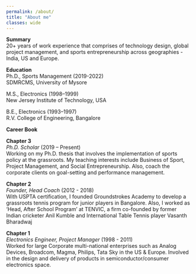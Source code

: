 ```yaml
---
permalink: /about/
title: "About me"
classes: wide
---
```

**Summary**  
20+ years of work experience that comprises of technology design, global project management, and sports 
entrepreneurship across geographies - India, US and Europe.

**Education**  
Ph.D., Sports Management (2019-2022)  
SDMRCMS, University of Mysore

M.S., Electronics (1998–1999)  
New Jersey Institute of Technology, USA

B.E., Electronics (1993–1997)  
R.V. College of Engineering, Bangalore

**Career Book**  

**Chapter 3**  
*Ph.D. Scholar* (2019 – Present)  
Working on my Ph.D. thesis that involves the implementation of sports policy at the grassroots. My teaching interests include Business of Sport, Project Management, and Social Entrepreneurship. Also, coach the corporate clients on goal-setting and performance management. 

**Chapter 2**  
*Founder, Head Coach* (2012 - 2018)  
With USPTA certification, I founded Groundstrokes Academy to develop a grassroots tennis program for junior players in Bangalore. Also, I worked as ‘Head, After School Program’ at TENVIC, a firm co-founded by former Indian cricketer Anil Kumble and International Table Tennis player Vasanth Bharadwaj

**Chapter 1**  
*Electronics Engineer, Project Manager* (1998 - 2011)   
Worked for large Corporate multi-national enterprises such as Analog Devices, Broadcom, Magma, Philips, Tata Sky in the US & Europe. Involved in the design and delivery of products in semiconductor/consumer electronics space.

